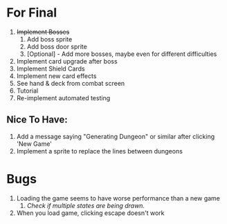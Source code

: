 # For Final
1. ~~Implement Bosses~~
   1. Add boss sprite
   2. Add boss door sprite
   3. [Optional] - Add more bosses, maybe even for different difficulties
2. Implement card upgrade after boss
3. Implement Shield Cards
4. Implement new card effects
5. See hand & deck from combat screen
6. Tutorial
7. Re-implement automated testing

## Nice To Have:
1. Add a message saying "Generating Dungeon" or similar after clicking 'New Game'
2. Implement a sprite to replace the lines between dungeons

# Bugs
1. Loading the game seems to have worse performance than a new game
   1. _Check if multiple states are being drawn._
2. When you load game, clicking escape doesn't work
